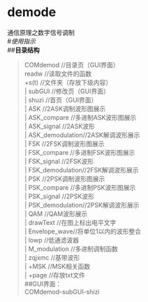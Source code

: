 # demode
通信原理之数字信号调制  
#*使用指示*  
##**目录结构**  
>COMdemod  //目录页（GUI界面）   
>readw     //读取文件的函数      
>+s(t)     //文件夹（存放下级内容）   
>	|  subGUI	//修改页（GUI界面）  
>	|  shuzi	//首页（GUI界面）  
>	|  ASK	        //2ASK调制波形图展示  
>	|  ASK_compare  //多进制ASK波形图展示  
>	|  ASK_signal   //2ASK波形  
>	|  ASK_demodulation//2ASK解调波形展示  
>	|  FSK          //2FSK调制波形图展示  
>	|  FSK_compare  //多进制FSK波形图展示   
>	|  FSK_signal   //2FSK波形  
>	|  FSK_demodulation//2FSK解调波形展示  
>	|  PSK          //2PSK调制波形图展示  
>	|  PSK_compare  //多进制PSK波形图展示  
>	|  PSK_signal   //2PSK波形  
>	|  PSK_demodulation//2PSK解调波形展示  
>	|  QAM          //QAM波形展示  
>	|  drawText     //在图上标出电平文字  
>	|  Envelope_wave//将单位1以内的波形整合  
>	|  lowp         //低通滤波器  
>	|  M_modulation //多进制调制函数  
>	|  zqjxmc       //基带波形  
>	|  +MSK         //MSK相关函数  
>	|
>+page      //存放txt文件  
##GUI界面：  
>COMdemod-subGUI-shizi  
